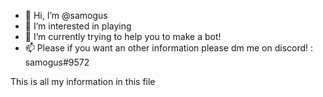 - 👋 Hi, I’m @samogus
- 👀 I’m interested in playing
- 🌱 I’m currently trying to help you to make a bot!
- 📫 Please if you want an other information please dm me on discord! : samogus#9572

This is all my information in this file
